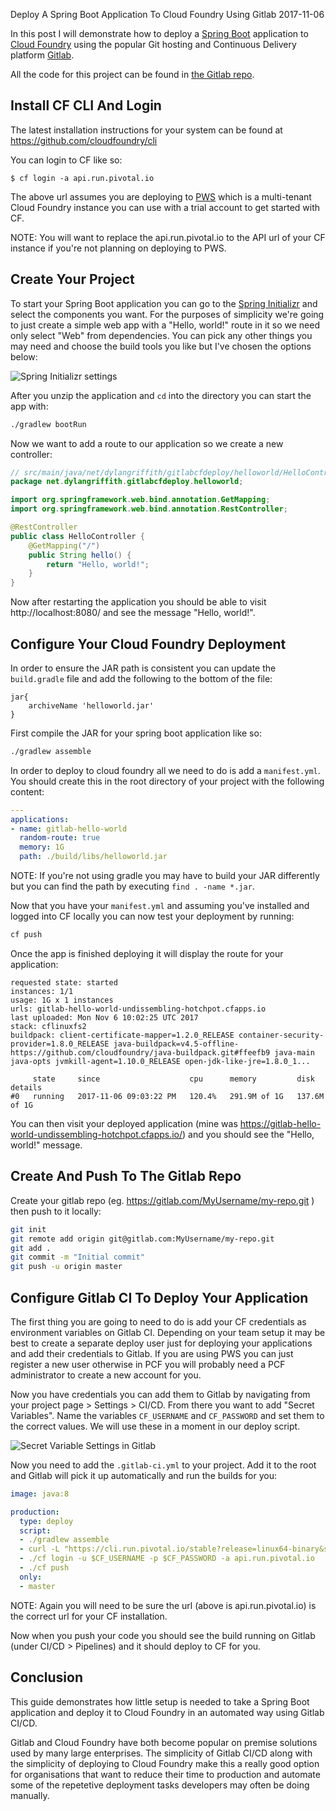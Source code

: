 Deploy A Spring Boot Application To Cloud Foundry Using Gitlab
2017-11-06

In this post I will demonstrate how to deploy a [Spring Boot](https://projects.spring.io/spring-boot/) application to [Cloud Foundry](https://www.cloudfoundry.org/) using the popular Git hosting and Continuous Delivery platform [Gitlab](https://about.gitlab.com/).

All the code for this project can be found in [the Gitlab repo](https://gitlab.com/DylanGriffith/spring-gitlab-cf-deploy-demo).

## Install CF CLI And Login

The latest installation instructions for your system can be found at https://github.com/cloudfoundry/cli

You can login to CF like so:

```
$ cf login -a api.run.pivotal.io
```

The above url assumes you are deploying to [PWS](http://run.pivotal.io/) which is a multi-tenant Cloud Foundry instance you can use with a trial account to get started with CF.

NOTE: You will want to replace the api.run.pivotal.io to the API url of your CF instance if you're not planning on deploying to PWS.

## Create Your Project

To start your Spring Boot application you can go to the [Spring Initializr](https://start.spring.io/) and select the components you want. For the purposes of simplicity we're going to just create a simple web app with a "Hello, world!" route in it so we need only select "Web" from dependencies. You can pick any other things you may need and choose the build tools you like but I've chosen the options below:

![Spring Initializr settings](http://cdn.dylangriffith.net/8bf58b8d-564e-4d64-a0a7-886515a14bf1.png)

After you unzip the application and `cd` into the directory you can start the app with:

```sh
./gradlew bootRun
```

Now we want to add a route to our application so we create a new controller:

```java
// src/main/java/net/dylangriffith/gitlabcfdeploy/helloworld/HelloController.java
package net.dylangriffith.gitlabcfdeploy.helloworld;

import org.springframework.web.bind.annotation.GetMapping;
import org.springframework.web.bind.annotation.RestController;

@RestController
public class HelloController {
    @GetMapping("/")
    public String hello() {
        return "Hello, world!";
    }
}
```

Now after restarting the application you should be able to visit http://localhost:8080/ and see the message "Hello, world!".

## Configure Your Cloud Foundry Deployment

In order to ensure the JAR path is consistent you can update the `build.gradle` file and add the following to the bottom of the file:

```
jar{
    archiveName 'helloworld.jar'
}
```

First compile the JAR for your spring boot application like so:

```bash
./gradlew assemble
```

In order to deploy to cloud foundry all we need to do is add a `manifest.yml`. You should create this in the root directory of your project with the following content:

```yaml
---
applications:
- name: gitlab-hello-world
  random-route: true
  memory: 1G
  path: ./build/libs/helloworld.jar
```

NOTE: If you're not using gradle you may have to build your JAR differently but you can find the path by executing `find . -name *.jar`.

Now that you have your `manifest.yml` and assuming you've installed and logged into CF locally you can now test your deployment by running:

```bash
cf push
```

Once the app is finished deploying it will display the route for your application:

```
requested state: started
instances: 1/1
usage: 1G x 1 instances
urls: gitlab-hello-world-undissembling-hotchpot.cfapps.io
last uploaded: Mon Nov 6 10:02:25 UTC 2017
stack: cflinuxfs2
buildpack: client-certificate-mapper=1.2.0_RELEASE container-security-provider=1.8.0_RELEASE java-buildpack=v4.5-offline-https://github.com/cloudfoundry/java-buildpack.git#ffeefb9 java-main java-opts jvmkill-agent=1.10.0_RELEASE open-jdk-like-jre=1.8.0_1...

     state     since                    cpu      memory         disk           details
#0   running   2017-11-06 09:03:22 PM   120.4%   291.9M of 1G   137.6M of 1G
```

You can then visit your deployed application (mine was https://gitlab-hello-world-undissembling-hotchpot.cfapps.io/) and you should see the "Hello, world!" message.

## Create And Push To The Gitlab Repo

Create your gitlab repo (eg. https://gitlab.com/MyUsername/my-repo.git ) then push to it locally:

```bash
git init
git remote add origin git@gitlab.com:MyUsername/my-repo.git
git add .
git commit -m "Initial commit"
git push -u origin master
```

## Configure Gitlab CI To Deploy Your Application

The first thing you are going to need to do is add your CF credentials as environment variables on Gitlab CI. Depending on your team setup it may be best to create a separate deploy user just for deploying your applications and add their credentials to Gitlab. If you are using PWS you can just register a new user otherwise in PCF you will probably need a PCF administrator to create a new account for you.

Now you have credentials you can add them to Gitlab by navigating from your project page > Settings > CI/CD. From there you want to add "Secret Variables". Name the variables `CF_USERNAME` and `CF_PASSWORD` and set them to the correct values. We will use these in a moment in our deploy script.

![Secret Variable Settings in Gitlab](http://cdn.dylangriffith.net/5d23d9f6-51f2-4885-b834-abd00d780322.png)

Now you need to add the `.gitlab-ci.yml` to your project. Add it to the root and Gitlab will pick it up automatically and run the builds for you:

```yaml
image: java:8

production:
  type: deploy
  script:
  - ./gradlew assemble
  - curl -L "https://cli.run.pivotal.io/stable?release=linux64-binary&source=github" | tar -zx
  - ./cf login -u $CF_USERNAME -p $CF_PASSWORD -a api.run.pivotal.io
  - ./cf push
  only:
  - master
```

NOTE: Again you will need to be sure the url (above is api.run.pivotal.io) is the correct url for your CF installation.

Now when you push your code you should see the build running on Gitlab (under CI/CD > Pipelines) and it should deploy to CF for you.

## Conclusion

This guide demonstrates how little setup is needed to take a Spring Boot application and deploy it to Cloud Foundry in an automated way using Gitlab CI/CD.

Gitlab and Cloud Foundry have both become popular on premise solutions used by many large enterprises. The simplicity of Gitlab CI/CD along with the simplicity of deploying to Cloud Foundry make this a really good option for organisations that want to reduce their time to production and automate some of the repetetive deployment tasks developers may often be doing manually.
